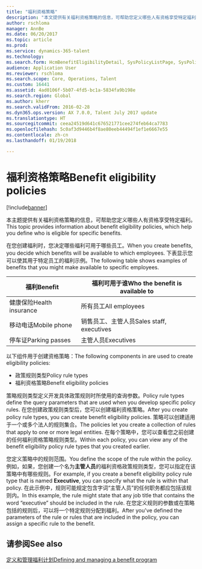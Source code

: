 ```yaml
---
title: "福利资格策略"
description: "本文提供有关福利资格策略的信息，可帮助您定义哪些人有资格享受特定福利。"
author: rschloma
manager: AnnBe
ms.date: 06/20/2017
ms.topic: article
ms.prod: 
ms.service: dynamics-365-talent
ms.technology: 
ms.search.form: HcmBenefitEligibilityDetail, SysPolicyListPage, SysPolicySourceDocumentRuleType
audience: Application User
ms.reviewer: rschloma
ms.search.scope: Core, Operations, Talent
ms.custom: 16441
ms.assetid: 4ad0106f-5b07-4fd5-bc1a-5834fa9b198e
ms.search.region: Global
ms.author: kherr
ms.search.validFrom: 2016-02-28
ms.dyn365.ops.version: AX 7.0.0, Talent July 2017 update
ms.translationtype: HT
ms.sourcegitcommit: ceea24519d641c676521771cee274feb64ca7783
ms.openlocfilehash: 5c0af3d9446b4f8ae80eeb44494f1ef1e6667e55
ms.contentlocale: zh-cn
ms.lasthandoff: 01/19/2018

---
```


# <a name="benefit-eligibility-policies"></a><span data-ttu-id="c8853-103">福利资格策略</span><span class="sxs-lookup"><span data-stu-id="c8853-103">Benefit eligibility policies</span></span>

[!include[banner](includes/banner.md)]


<span data-ttu-id="c8853-104">本主题提供有关福利资格策略的信息，可帮助您定义哪些人有资格享受特定福利。</span><span class="sxs-lookup"><span data-stu-id="c8853-104">This topic provides information about benefit eligibility policies, which help you define who is eligible for specific benefits.</span></span>

<span data-ttu-id="c8853-105">在您创建福利时，您决定哪些福利可用于哪些员工。</span><span class="sxs-lookup"><span data-stu-id="c8853-105">When you create benefits, you decide which benefits will be available to which employees.</span></span> <span data-ttu-id="c8853-106">下表显示您可以使其用于特定员工的福利示例。</span><span class="sxs-lookup"><span data-stu-id="c8853-106">The following table shows examples of benefits that you might make available to specific employees.</span></span>

| <span data-ttu-id="c8853-107">福利</span><span class="sxs-lookup"><span data-stu-id="c8853-107">Benefit</span></span>          | <span data-ttu-id="c8853-108">福利可用于谁</span><span class="sxs-lookup"><span data-stu-id="c8853-108">Who the benefit is available to</span></span> |
|------------------|---------------------------------|
| <span data-ttu-id="c8853-109">健康保险</span><span class="sxs-lookup"><span data-stu-id="c8853-109">Health insurance</span></span> | <span data-ttu-id="c8853-110">所有员工</span><span class="sxs-lookup"><span data-stu-id="c8853-110">All employees</span></span>                   |
| <span data-ttu-id="c8853-111">移动电话</span><span class="sxs-lookup"><span data-stu-id="c8853-111">Mobile phone</span></span>     | <span data-ttu-id="c8853-112">销售员工、主管人员</span><span class="sxs-lookup"><span data-stu-id="c8853-112">Sales staff, executives</span></span>         |
| <span data-ttu-id="c8853-113">停车证</span><span class="sxs-lookup"><span data-stu-id="c8853-113">Parking passes</span></span>   | <span data-ttu-id="c8853-114">主管人员</span><span class="sxs-lookup"><span data-stu-id="c8853-114">Executives</span></span>                      |

<span data-ttu-id="c8853-115">以下组件用于创建资格策略：</span><span class="sxs-lookup"><span data-stu-id="c8853-115">The following components in are used to create eligibility policies:</span></span>

-   <span data-ttu-id="c8853-116">政策规则类型</span><span class="sxs-lookup"><span data-stu-id="c8853-116">Policy rule types</span></span>
-   <span data-ttu-id="c8853-117">福利资格策略</span><span class="sxs-lookup"><span data-stu-id="c8853-117">Benefit eligibility policies</span></span>

<span data-ttu-id="c8853-118">策略规则类型定义开发具体政策规则时所使用的查询参数。</span><span class="sxs-lookup"><span data-stu-id="c8853-118">Policy rule types define the query parameters that are used when you develop specific policy rules.</span></span> <span data-ttu-id="c8853-119">在您创建政策规则类型后，您可以创建福利资格策略。</span><span class="sxs-lookup"><span data-stu-id="c8853-119">After you create policy rule types, you can create benefit eligibility policies.</span></span> <span data-ttu-id="c8853-120">策略可以创建适用于一个或多个法人的规则集合。</span><span class="sxs-lookup"><span data-stu-id="c8853-120">The policies let you create a collection of rules that apply to one or more legal entities.</span></span> <span data-ttu-id="c8853-121">在每个策略中，您可以查看您之前创建的任何福利资格策略规则类型。</span><span class="sxs-lookup"><span data-stu-id="c8853-121">Within each policy, you can view any of the benefit eligibility policy rule types that you created earlier.</span></span> 

<span data-ttu-id="c8853-122">您定义策略中的规则范围。</span><span class="sxs-lookup"><span data-stu-id="c8853-122">You define the scope of the rule within the policy.</span></span> <span data-ttu-id="c8853-123">例如，如果，您创建一个名为**主管人员**的福利资格政策规则类型，您可以指定在该策略中有哪些规则。</span><span class="sxs-lookup"><span data-stu-id="c8853-123">For example, if you create a benefit eligibility policy rule type that is named **Executive**, you can specify what the rule is within that policy.</span></span> <span data-ttu-id="c8853-124">在此示例中，规则可能规定包含字词“主管人员”的任何职务都应包括该规则内。</span><span class="sxs-lookup"><span data-stu-id="c8853-124">In this example, the rule might state that any job title that contains the word “executive” should be included in the rule.</span></span> <span data-ttu-id="c8853-125">在您定义规则的参数或在策略包括的规则后，可以将一个特定规则分配到福利。</span><span class="sxs-lookup"><span data-stu-id="c8853-125">After you've defined the parameters of the rule or rules that are included in the policy, you can assign a specific rule to the benefit.</span></span>

<a name="see-also"></a><span data-ttu-id="c8853-126">请参阅</span><span class="sxs-lookup"><span data-stu-id="c8853-126">See also</span></span>
--------

[<span data-ttu-id="c8853-127">定义和管理福利计划</span><span class="sxs-lookup"><span data-stu-id="c8853-127">Defining and managing a benefit program</span></span>](manage-benefit-program.md)




